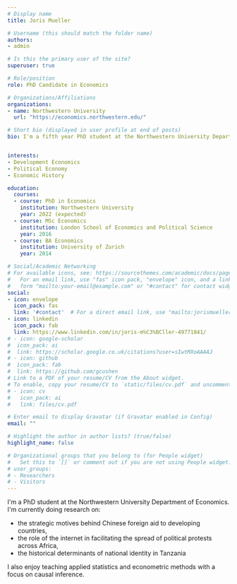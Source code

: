 ```yaml
---
# Display name
title: Joris Mueller

# Username (this should match the folder name)
authors:
- admin

# Is this the primary user of the site?
superuser: true

# Role/position
role: PhD Candidate in Economics

# Organizations/Affiliations
organizations:
- name: Northwestern University
  url: "https://economics.northwestern.edu/"

# Short bio (displayed in user profile at end of posts)
bio: I'm a fifth year PhD student at the Northwestern University Department of Economics. I'm mainly interested in development economics.


interests:
- Development Economics
- Political Economy
- Economic History

education:
  courses:
  - course: PhD in Economics
    institution: Northwestern University
    year: 2022 (expected)
  - course: MSc Economics
    institution: London School of Economics and Political Science
    year: 2016
  - course: BA Economics
    institution: University of Zurich
    year: 2014

# Social/Academic Networking
# For available icons, see: https://sourcethemes.com/academic/docs/page-builder/#icons
#   For an email link, use "fas" icon pack, "envelope" icon, and a link in the
#   form "mailto:your-email@example.com" or "#contact" for contact widget.
social:
- icon: envelope
  icon_pack: fas
  link: '#contact'  # For a direct email link, use "mailto:jorismueller@u.northwestern.edu".
- icon: linkedin
  icon_pack: fab
  link: https://www.linkedin.com/in/joris-m%C3%BCller-49771841/
# - icon: google-scholar
#  icon_pack: ai
#  link: https://scholar.google.co.uk/citations?user=sIwtMXoAAAAJ
# - icon: github
#  icon_pack: fab
#  link: https://github.com/gcushen
# Link to a PDF of your resume/CV from the About widget.
# To enable, copy your resume/CV to `static/files/cv.pdf` and uncomment the lines below.
# - icon: cv
#   icon_pack: ai
#   link: files/cv.pdf

# Enter email to display Gravatar (if Gravatar enabled in Config)
email: ""

# Highlight the author in author lists? (true/false)
highlight_name: false

# Organizational groups that you belong to (for People widget)
#   Set this to `[]` or comment out if you are not using People widget.
# user_groups:
# - Researchers
# - Visitors
---
```


I'm a PhD student at the Northwestern University Department of Economics. I'm currently doing research on:
- the strategic motives behind Chinese foreign aid to developing countries,
- the role of the internet in facilitating the spread of political protests across Africa,
- the historical determinants of national identity in Tanzania

I also enjoy teaching applied statistics and econometric methods with a focus on causal inference.
